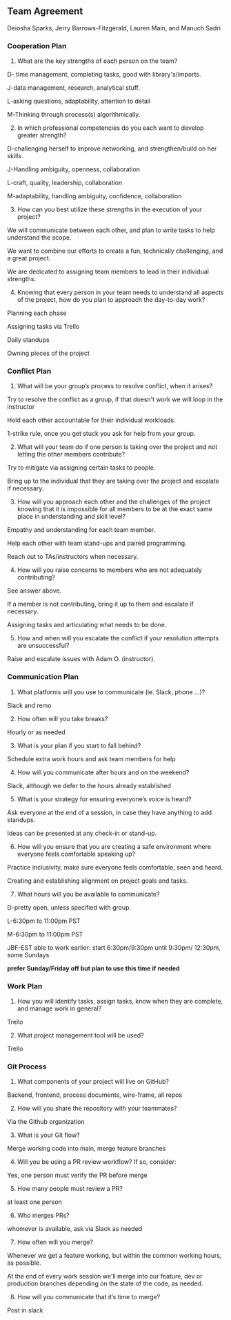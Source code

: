 ## Team Agreement

Deiosha Sparks, Jerry Barrows-Fitzgerald, Lauren Main, and Manuch Sadri

### Cooperation Plan

1. What are the key strengths of each person on the team?

D- time management, completing tasks, good with library's/imports.

J-data management, research, analytical stuff.

L-asking questions, adaptability, attention to detail

M-Thinking through process(s) algorithmically.

2. In which professional competencies do you each want to develop greater strength?

D-challenging herself to improve networking, and strengthen/build on her skills.

J-Handling ambiguity, openness, collaboration

L-craft, quality, leadership, collaboration

M-adaptability, handling ambiguity, confidence, collaboration

3. How can you best utilize these strengths in the execution of your project?

We will communicate between each other, and plan to write tasks to help understand the scope. 

We want to combine our efforts to create a fun, technically challenging, and a great project. 

We are dedicated to assigning team members to lead in their individual strengths.

4. Knowing that every person in your team needs to understand all aspects of the project, how do you plan to approach the day-to-day work?

Planning each phase

Assigning tasks via Trello

Daily standups

Owning pieces of the project

### Conflict Plan 

1. What will be your group’s process to resolve conflict, when it arises?

Try to resolve the conflict as a group, if that doesn't work we will loop in the instructor

Hold each other accountable for their individual workloads. 

1-strike rule, once  you get stuck you ask for help from your group.  

2. What will your team do if one person is taking over the project and not letting the other members contribute?

Try to mitigate via assigning certain tasks to people. 

Bring up to the individual that they are taking over the project and escalate if necessary. 

3. How will you approach each other and the challenges of the project knowing that it is impossible for all members to be at the exact same place in understanding and skill level?

Empathy and understanding for each team member. 

Help each other with team stand-ups and paired programming. 

Reach out to TAs/instructors when necessary.

4. How will you raise concerns to members who are not adequately contributing?

See answer above. 

If a member is not contributing, bring it up to them and escalate if necessary. 

Assigning tasks and articulating what needs to be done. 

5. How and when will you escalate the conflict if your resolution attempts are unsuccessful?

Raise and escalate issues with Adam O. (instructor).

### Communication Plan

1. What platforms will you use to communicate (ie. Slack, phone …)?

Slack and remo

2. How often will you take breaks?

Hourly or as needed

3. What is your plan if you start to fall behind?

Schedule extra work hours and ask team members for help

4. How will you communicate after hours and on the weekend?

Slack, although we defer to the hours already established

5. What is your strategy for ensuring everyone’s voice is heard?

Ask everyone at the end of a session, in case they have anything to add standups. 

Ideas can be presented at any check-in or stand-up. 

6. How will you ensure that you are creating a safe environment where everyone feels comfortable speaking up?

Practice inclusivity, make sure everyone feels comfortable, seen and heard. 

Creating and establishing alignment on project goals and tasks.

7. What hours will you be available to communicate?

D-pretty open, unless specified with group.

L-6:30pm to 11:00pm PST

M-6:30pm to 11:00pm PST

JBF-EST able to work earlier: start 6:30pm/9:30pm  until 9:30pm/ 12:30pm, some Sundays

**prefer Sunday/Friday off but plan to use this time if needed**

### Work Plan

1. How you will identify tasks, assign tasks, know when they are complete, and manage work in general?

Trello

2. What project management tool will be used?

Trello

### Git Process

1. What components of your project will live on GitHub?

Backend, frontend, process documents, wire-frame, all repos

2. How will you share the repository with your teammates?

Via the Github organization

3. What is your Git flow?

Merge working code into main, merge feature branches

4. Will you be using a PR review workflow? If so, consider:

Yes, one person must verify the PR before merge

5. How many people must review a PR?

at least one person

6. Who merges PRs?

whomever is available, ask via Slack as needed

7. How often will you merge?

Whenever we get a feature working, but within the common working hours, as possible.

At the end of every work session we'll merge into our feature, dev or production branches depending on the state of the code, as needed. 

8. How will you communicate that it’s time to merge?

Post in slack
